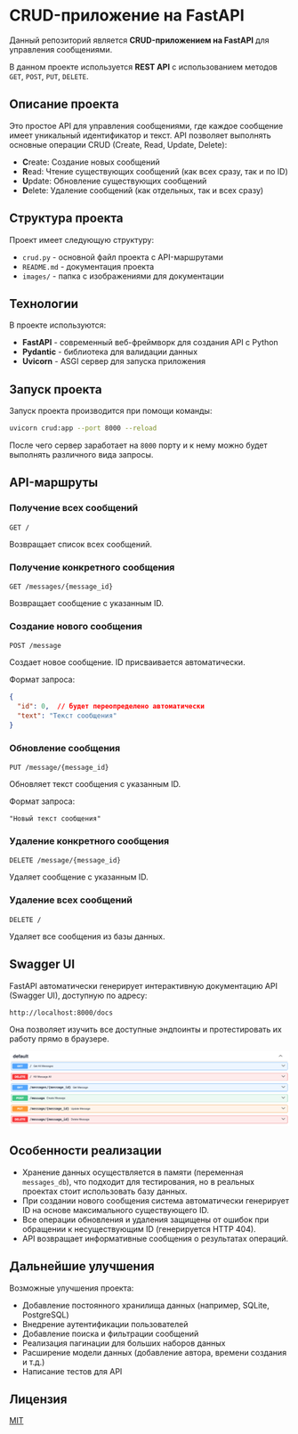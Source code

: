 # CRUD-приложение на FastAPI

Данный репозиторий является **CRUD-приложением на FastAPI** для управления сообщениями.

В данном проекте используется **REST API** с использованием методов `GET`, `POST`, `PUT`, `DELETE`.

## Описание проекта

Это простое API для управления сообщениями, где каждое сообщение имеет уникальный идентификатор и текст. API позволяет выполнять основные операции CRUD (Create, Read, Update, Delete):

- **C**reate: Создание новых сообщений
- **R**ead: Чтение существующих сообщений (как всех сразу, так и по ID)
- **U**pdate: Обновление существующих сообщений
- **D**elete: Удаление сообщений (как отдельных, так и всех сразу)

## Структура проекта

Проект имеет следующую структуру:
- `crud.py` - основной файл проекта с API-маршрутами
- `README.md` - документация проекта
- `images/` - папка с изображениями для документации

## Технологии

В проекте используются:
- **FastAPI** - современный веб-фреймворк для создания API с Python
- **Pydantic** - библиотека для валидации данных
- **Uvicorn** - ASGI сервер для запуска приложения

## Запуск проекта

Запуск проекта производится при помощи команды:

```bash
uvicorn crud:app --port 8000 --reload
```

После чего сервер заработает на `8000` порту и к нему можно будет выполнять различного вида запросы.

## API-маршруты

### Получение всех сообщений
```
GET /
```
Возвращает список всех сообщений.

### Получение конкретного сообщения
```
GET /messages/{message_id}
```
Возвращает сообщение с указанным ID.

### Создание нового сообщения
```
POST /message
```
Создает новое сообщение. ID присваивается автоматически.

Формат запроса:
```json
{
  "id": 0,  // будет переопределено автоматически
  "text": "Текст сообщения"
}
```

### Обновление сообщения
```
PUT /message/{message_id}
```
Обновляет текст сообщения с указанным ID.

Формат запроса:
```
"Новый текст сообщения"
```

### Удаление конкретного сообщения
```
DELETE /message/{message_id}
```
Удаляет сообщение с указанным ID.

### Удаление всех сообщений
```
DELETE /
```
Удаляет все сообщения из базы данных.

## Swagger UI

FastAPI автоматически генерирует интерактивную документацию API (Swagger UI), доступную по адресу:

```
http://localhost:8000/docs
```

Она позволяет изучить все доступные эндпоинты и протестировать их работу прямо в браузере.

![CleanShot 2025-04-23 at 14.40.49.png](images/CleanShot%202025-04-23%20at%2014.40.49.png)

## Особенности реализации

- Хранение данных осуществляется в памяти (переменная `messages_db`), что подходит для тестирования, но в реальных проектах стоит использовать базу данных.
- При создании нового сообщения система автоматически генерирует ID на основе максимального существующего ID.
- Все операции обновления и удаления защищены от ошибок при обращении к несуществующим ID (генерируется HTTP 404).
- API возвращает информативные сообщения о результатах операций.

## Дальнейшие улучшения

Возможные улучшения проекта:
- Добавление постоянного хранилища данных (например, SQLite, PostgreSQL)
- Внедрение аутентификации пользователей
- Добавление поиска и фильтрации сообщений
- Реализация пагинации для больших наборов данных
- Расширение модели данных (добавление автора, времени создания и т.д.)
- Написание тестов для API

## Лицензия

[MIT](https://choosealicense.com/licenses/mit/)
